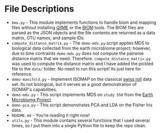 # File Descriptions
* `bmu.py` - This module implements functions to handle biom and mapping files without installing [QIIME](http://qiime.org/) or the [BIOM](http://biom-format.org/) tools. The BIOM files are parsed as the JSON objects and the file contents are returned as a data matrix, OTU names, and sample IDs. 
* `compute_distance_matrix.py` - The `demo-mds.py` script applies MDS to biological data collected from the earth microbiome project; however, due to time contraints `demo-mds.py` does not compute the pairwise distance matrix that we need. Therefore. `compute_distance_matrix.py` was used to compute the distance matrix and I have added the pickled file to the `data/` folder. No need to run this script! Its just here for reference. 
* `demo-manifold.py` - Implement ISOMAP on the classical [swiss roll](http://isomap.stanford.edu/datasets.html) data set. Its not biological, but it serves as a good demonstration of ISOMAP's capabilities.  
* `demo-mds.py` - This script implements MDS on `study 550` from the [Earth Microbiome Project](http://www.earthmicrobiome.org/). 
* `demo-pca.py` - This script demonstrates PCA and LDA on the Fisher Iris data. 
* `README.md` - You're reading it right now!
* `utils.py` - This module contains several functions that I used several times, so I put them into a single Python file to keep the repo clean. 
